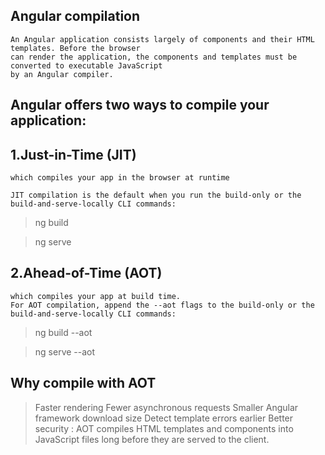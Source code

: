 ## Angular compilation
    An Angular application consists largely of components and their HTML templates. Before the browser 
    can render the application, the components and templates must be converted to executable JavaScript 
    by an Angular compiler.

## Angular offers two ways to compile your application:

## 1.Just-in-Time (JIT) 
    which compiles your app in the browser at runtime

    JIT compilation is the default when you run the build-only or the build-and-serve-locally CLI commands:
> ng build

> ng serve

## 2.Ahead-of-Time (AOT)
    which compiles your app at build time.
    For AOT compilation, append the --aot flags to the build-only or the build-and-serve-locally CLI commands:
>ng build --aot

>ng serve --aot

## Why compile with AOT
>Faster rendering
>    Fewer asynchronous requests
>    Smaller Angular framework download size
>    Detect template errors earlier
>    Better security : AOT compiles HTML templates and components into JavaScript files long before 
>    they are served to the client. 




